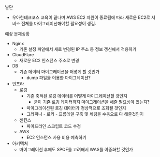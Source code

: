 
발단
- 우아한테크코스 교육이 끝나며 AWS EC2 지원이 종료됨에 따라 새로운 EC2로 서비스 전체를 마이그레이션해야할 필요성이 생김.

예상 문제상황

- Nginx
	- 기존 설정 파일에서 새로 변경된 IP 주소 등 정보 갱신해서 적용하기
- CloudFlare
	- 새로운 EC2 인스턴스 주소로 변경
- DB
	- 기존 데이터 마이그레이션을 어떻게 할 것인가
		- dump 파일을 이용한 마이그레이션?
- 인프라
	- 로깅
		- 기존 축적된 로깅 데이터를 어떻게 마이그레이션할 것인지
			- 굳이 기존 로깅 데이터까지 마이그레이션을 해줄 필요성이 있는지?
		- 마이그레이션된 로깅 데이터가 정상적으로 조회될 것인지
		- 그라파나 - 로키 - 프롬테일 구축 및 세팅을 수동으로 다 해줄것인지
	- 젠킨스
		- 파이프라인 스크립트 코드 수정
	- AWS
		- EC2 인스턴스 사용 비용 예측하기
- 아키텍처
	- 마이그레이션 후에도 SPOF를 고려해서 WAS를 이중화할 것인가


